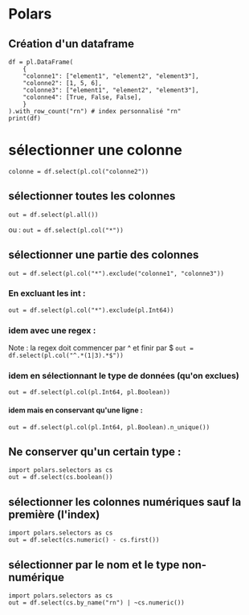 # Polars


## Création d'un dataframe

```
df = pl.DataFrame(
    {
    "colonne1": ["element1", "element2", "element3"],
    "colonne2": [1, 5, 6],
    "colonne3": ["element1", "element2", "element3"],
    "colonne4": [True, False, False],
    }
).with_row_count("rn") # index personnalisé "rn"
print(df)
```

# sélectionner une colonne
`colonne = df.select(pl.col("colonne2"))`

## sélectionner toutes les colonnes
`out = df.select(pl.all())`

ou : `out = df.select(pl.col("*"))`

## sélectionner une partie des colonnes
`out = df.select(pl.col("*").exclude("colonne1", "colonne3"))`

### En excluant les int :
`out = df.select(pl.col("*").exclude(pl.Int64))`

### idem avec une regex :
Note : la regex doit commencer par ^ et finir par $
`out = df.select(pl.col("^.*(1|3).*$"))`

### idem en sélectionnant le type de données (qu'on exclues)
`out = df.select(pl.col(pl.Int64, pl.Boolean))`

#### idem mais en conservant qu'une ligne :
`out = df.select(pl.col(pl.Int64, pl.Boolean).n_unique())`

## Ne conserver qu'un certain type :
```
import polars.selectors as cs
out = df.select(cs.boolean())
```

## sélectionner les colonnes numériques sauf la première (l'index)
```
import polars.selectors as cs
out = df.select(cs.numeric() - cs.first())
```

## sélectionner par le nom et le type non-numérique
```
import polars.selectors as cs
out = df.select(cs.by_name("rn") | ~cs.numeric())
```

